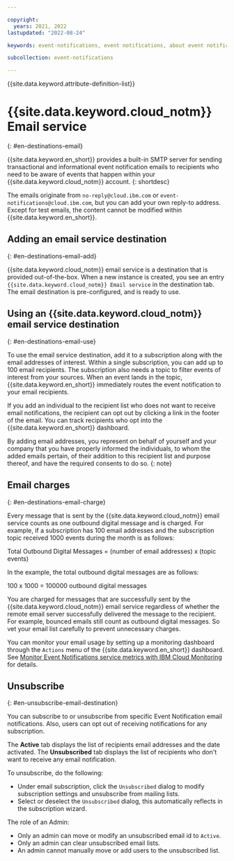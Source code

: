 ```yaml
---

copyright:
  years: 2021, 2022
lastupdated: "2022-08-24"

keywords: event-notifications, event notifications, about event notifications, destinations, email

subcollection: event-notifications

---
```


{{site.data.keyword.attribute-definition-list}}

# {{site.data.keyword.cloud_notm}} Email service
{: #en-destinations-email}

{{site.data.keyword.en_short}} provides a built-in SMTP server for sending transactional and informational event notification emails to recipients who need to be aware of events that happen within your {{site.data.keyword.cloud_notm}} account. 
{: shortdesc}

The emails originate from `no-reply@cloud.ibm.com` or `event-notifications@cloud.ibm.com`, but you can add your own reply-to address. Except for test emails, the content cannot be modified within {{site.data.keyword.en_short}}.

## Adding an email service destination
{: #en-destinations-email-add}

{{site.data.keyword.cloud_notm}} email service is a destination that is provided out-of-the-box. When a new instance is created, you see an entry `{{site.data.keyword.cloud_notm}} Email service` in the destination tab. The email destination is pre-configured, and is ready to use.

## Using an {{site.data.keyword.cloud_notm}} email service destination
{: #en-destinations-email-use}

To use the email service destination, add it to a subscription along with the email addresses of interest. Within a single subscription, you can add up to 100 email recipients. The subscription also needs a topic to filter events of interest from your sources. When an event lands in the topic, {{site.data.keyword.en_short}} immediately routes the event notification to your email recipients. 

If you add an individual to the recipient list who does not want to receive email notifications, the recipient can opt out by clicking a link in the footer of the email. You can track recipients who opt into the {{site.data.keyword.en_short}} dashboard.

By adding email addresses, you represent on behalf of yourself and your company that you have properly informed the individuals, to whom the added emails pertain, of their addition to this recipient list and purpose thereof, and have the required consents to do so.
{: note}

## Email charges
{: #en-destinations-email-charge}

Every message that is sent by the {{site.data.keyword.cloud_notm}} email service counts as one outbound digital message and is charged. For example, if a subscription has 100 email addresses and the subscription topic received 1000 events during the month is as follows:

Total Outbound Digital Messages = (number of email addresses) x (topic events)

In the example, the total outbound digital messages are as follows:

100 x 1000 = 100000 outbound digital messages

You are charged for messages that are successfully sent by the {{site.data.keyword.cloud_notm}} email service regardless of whether the remote email server successfully delivered the message to the recipient. For example, bounced emails still count as outbound digital messages. So vet your email list carefully to prevent unnecessary charges.

You can monitor your email usage by setting up a monitoring dashboard through the `Actions` menu of the {{site.data.keyword.en_short}} dashboard. See [Monitor Event Notifications service metrics with IBM Cloud Monitoring](/docs/event-notifications?topic=event-notifications-en-monitoring#en-monitoring) for details.

## Unsubscribe 
{: #en-unsubscribe-email-destination}

You can subscribe to or unsubscribe from specific Event Notification email notifications. Also, users can opt out of receiving notifications for any subscription.

The **Active** tab displays the list of recipients email addresses and the date activated. The **Unsubscribed** tab displays the list of recipients who don't want to receive any email notification.

To unsubscribe, do the following:
- Under email subscription, click the `Unsubscribed` dialog to modify subscription settings and unsubscribe from mailing lists. 
- Select or deselect the `Unsubscribed` dialog, this automatically reflects in the subscription wizard. 
	 
The role of an Admin:
- Only an admin can move or modify an unsubscribed email id to `Active`.
- Only an admin can clear unsubscribed email lists. 
- An admin cannot manually move or add users to the unsubscribed list.
